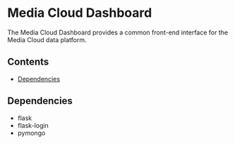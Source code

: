 # Media Cloud Dashboard

The Media Cloud Dashboard provides a common front-end interface for the Media Cloud data platform.

## Contents
* [Dependencies](#dependencies)

## Dependencies
* flask
* flask-login
* pymongo

